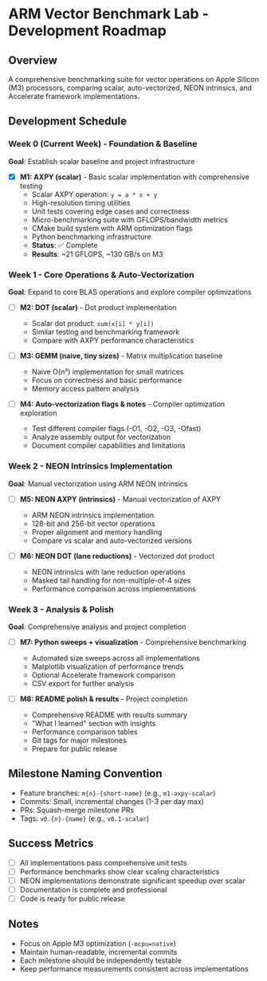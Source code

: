# ARM Vector Benchmark Lab - Development Roadmap

## Overview
A comprehensive benchmarking suite for vector operations on Apple Silicon (M3) processors, comparing scalar, auto-vectorized, NEON intrinsics, and Accelerate framework implementations.

## Development Schedule

### Week 0 (Current Week) - Foundation & Baseline
**Goal**: Establish scalar baseline and project infrastructure

- [x] **M1: AXPY (scalar)** - Basic scalar implementation with comprehensive testing
  - Scalar AXPY operation: `y = a * x + y`
  - High-resolution timing utilities
  - Unit tests covering edge cases and correctness
  - Micro-benchmarking suite with GFLOPS/bandwidth metrics
  - CMake build system with ARM optimization flags
  - Python benchmarking infrastructure
  - **Status**: ✅ Complete
  - **Results**: ~21 GFLOPS, ~130 GB/s on M3

### Week 1 - Core Operations & Auto-Vectorization
**Goal**: Expand to core BLAS operations and explore compiler optimizations

- [ ] **M2: DOT (scalar)** - Dot product implementation
  - Scalar dot product: `sum(x[i] * y[i])`
  - Similar testing and benchmarking framework
  - Compare with AXPY performance characteristics

- [ ] **M3: GEMM (naive, tiny sizes)** - Matrix multiplication baseline
  - Naive O(n³) implementation for small matrices
  - Focus on correctness and basic performance
  - Memory access pattern analysis

- [ ] **M4: Auto-vectorization flags & notes** - Compiler optimization exploration
  - Test different compiler flags (-O1, -O2, -O3, -Ofast)
  - Analyze assembly output for vectorization
  - Document compiler capabilities and limitations

### Week 2 - NEON Intrinsics Implementation
**Goal**: Manual vectorization using ARM NEON intrinsics

- [ ] **M5: NEON AXPY (intrinsics)** - Manual vectorization of AXPY
  - ARM NEON intrinsics implementation
  - 128-bit and 256-bit vector operations
  - Proper alignment and memory handling
  - Compare vs scalar and auto-vectorized versions

- [ ] **M6: NEON DOT (lane reductions)** - Vectorized dot product
  - NEON intrinsics with lane reduction operations
  - Masked tail handling for non-multiple-of-4 sizes
  - Performance comparison across implementations

### Week 3 - Analysis & Polish
**Goal**: Comprehensive analysis and project completion

- [ ] **M7: Python sweeps + visualization** - Comprehensive benchmarking
  - Automated size sweeps across all implementations
  - Matplotlib visualization of performance trends
  - Optional Accelerate framework comparison
  - CSV export for further analysis

- [ ] **M8: README polish & results** - Project completion
  - Comprehensive README with results summary
  - "What I learned" section with insights
  - Performance comparison tables
  - Git tags for major milestones
  - Prepare for public release

## Milestone Naming Convention
- Feature branches: `m{n}-{short-name}` (e.g., `m1-axpy-scalar`)
- Commits: Small, incremental changes (1-3 per day max)
- PRs: Squash-merge milestone PRs
- Tags: `v0.{n}-{name}` (e.g., `v0.1-scalar`)

## Success Metrics
- [ ] All implementations pass comprehensive unit tests
- [ ] Performance benchmarks show clear scaling characteristics
- [ ] NEON implementations demonstrate significant speedup over scalar
- [ ] Documentation is complete and professional
- [ ] Code is ready for public release

## Notes
- Focus on Apple M3 optimization (`-mcpu=native`)
- Maintain human-readable, incremental commits
- Each milestone should be independently testable
- Keep performance measurements consistent across implementations